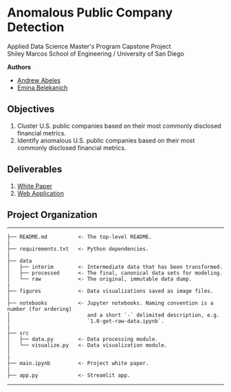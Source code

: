 # Anomalous Public Company Detection
Applied Data Science Master's Program Capstone Project  
Shiley Marcos School of Engineering / University of San Diego  

**Authors**  
- [Andrew Abeles](aabeles@sandiego.edu)
- [Emina Belekanich](ebelekanich@sandiego.edu) 

## Objectives 
1. Cluster U.S. public companies based on their most commonly disclosed financial metrics. 
2. Identify anomalous U.S. public companies based on their most commonly disclosed financial metrics.

## Deliverables 
1. [White Paper](https://github.com/andrewabeles/anomalous-companies/blob/main/main.ipynb) 
2. [Web Application](https://andrewabeles-anomalous-companies-app-hmfo7e.streamlit.app/)

## Project Organization
------------

    ├── README.md          <- The top-level README.
    |
    ├── requirements.txt   <- Python dependencies. 
    |
    ├── data
    │   ├── interim        <- Intermediate data that has been transformed.
    │   ├── processed      <- The final, canonical data sets for modeling.
    │   └── raw            <- The original, immutable data dump.
    |
    ├── figures            <- Data visualizations saved as image files. 
    │
    ├── notebooks          <- Jupyter notebooks. Naming convention is a number (for ordering)
    │                         and a short `-` delimited description, e.g.
    │                         `1.0-get-raw-data.ipynb`.
    |
    ├── src
    │   ├── data.py        <- Data processing module.
    │   └── visualize.py   <- Data visualization module.
    │  
    |
    ├── main.ipynb         <- Project white paper.   
    |
    ├── app.py             <- Streamlit app.

--------

